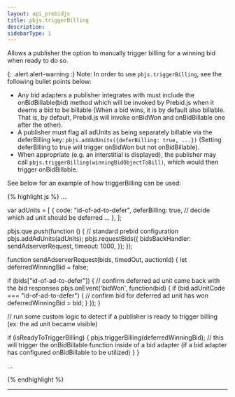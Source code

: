 ```yaml
---
layout: api_prebidjs
title: pbjs.triggerBilling
description:
sidebarType: 1
---
```



Allows a publisher the option to manually trigger billing for a winning bid when ready to do so.

{: .alert.alert-warning :}
Note: In order to use `pbjs.triggerBilling`, see the following bullet points below:

- Any bid adapters a publisher integrates with must include the onBidBillable(bid) method which will be invoked by Prebid.js when it deems a bid to be billable (When a bid wins, it is by default also billable. That is, by default, Prebid.js will invoke onBidWon and onBidBillable one after the other).
- A publisher must flag all adUnits as being separately billable via the deferBilling key: `pbjs.addAdUnits({deferBilling: true, ...})` (Setting deferBilling to true will trigger onBidWon but not onBidBillable).
- When appropriate (e.g. an interstitial is displayed), the publisher may call `pbjs.triggerBilling(winningBidObjectToBill)`, which would then trigger onBidBillable.

See below for an example of how triggerBilling can be used:

{% highlight js %}
...

var adUnits = [
  {
    code: "id-of-ad-to-defer",
    deferBilling: true, // decide which ad unit should be deferred
    ...
  },
];

pbjs.que.push(function () { // standard prebid configuration
  pbjs.addAdUnits(adUnits);
  pbjs.requestBids({
    bidsBackHandler: sendAdserverRequest,
    timeout: 1000,
  });
});

function sendAdserverRequest(bids, timedOut, auctionId) {
  let deferredWinningBid = false;

  if (bids["id-of-ad-to-defer"]) { // confirm deferred ad unit came back with the bid responses
    pbjs.onEvent('bidWon', function(bid) {
      if (bid.adUnitCode === "id-of-ad-to-defer") { // confirm bid for deferred ad unit has won
        deferredWinningBid = bid;
      }
    });
  }

  // run some custom logic to detect if a publisher is ready to trigger billing (ex: the ad unit became visible)

  if (isReadyToTriggerBilling) {
    pbjs.triggerBilling(deferredWinningBid); // this will trigger the onBidBillable function inside of a bid adapter (if a bid adapter has configured onBidBillable to be utilized)
  }
}

...

{% endhighlight %}

<hr class="full-rule" />

